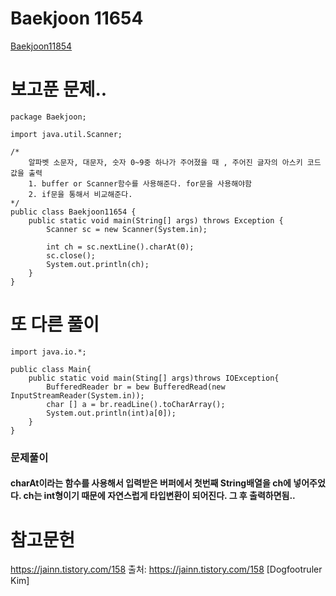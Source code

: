 Baekjoon 11654 
====

[Baekjoon11854](https://www.acmicpc.net/problem/11654)


# 보고푼 문제..
```
package Baekjoon;

import java.util.Scanner;

/*
    알파벳 소문자, 대문자, 숫자 0~9중 하나가 주어졌을 때 , 주어진 글자의 아스키 코드값을 출력
    1. buffer or Scanner함수를 사용해준다. for문을 사용해야함 
    2. if문을 통해서 비교해준다. 
*/
public class Baekjoon11654 {
    public static void main(String[] args) throws Exception {
        Scanner sc = new Scanner(System.in);

        int ch = sc.nextLine().charAt(0);
        sc.close();
        System.out.println(ch);
    }
}
```
# 또 다른 풀이

```
import java.io.*;

public class Main{
    public static void main(Sting[] args)throws IOException{
        BufferedReader br = bew BufferedRead(new InputStreamReader(System.in));
        char [] a = br.readLine().toCharArray();
        System.out.println(int)a[0]);
    }
}

```
### 문제풀이
 #### charAt이라는 함수를 사용해서 입력받은 버퍼에서 첫번째 String배열을 ch에 넣어주었다. ch는 int형이기 때문에 자연스럽게 타입변환이 되어진다. 그 후 출력하면됨.. 
 

 # 참고문헌 
 https://jainn.tistory.com/158
 출처: https://jainn.tistory.com/158 [Dogfootruler Kim]